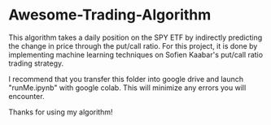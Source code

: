 # Awesome-Trading-Algorithm
This algorithm takes a daily position on the SPY ETF by indirectly predicting the change in price through the put/call ratio. For this project, it is done by implementing machine learning techniques on Sofien Kaabar's put/call ratio trading strategy.

I recommend that you transfer this folder into google drive and launch "runMe.ipynb" with google colab. This will minimize any errors you will encounter. 

Thanks for using my algorithm!
